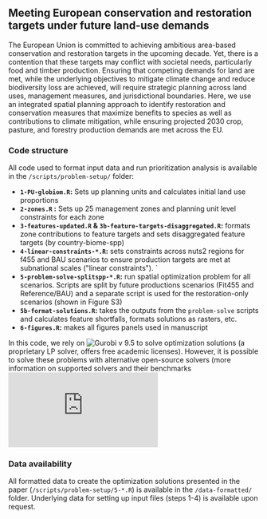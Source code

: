 
## Meeting European conservation and restoration targets under future land-use demands

The European Union is committed to achieving ambitious area-based conservation and restoration targets in the upcoming decade. Yet, there is a contention that these targets may conflict with societal needs, particularly food and timber production. Ensuring that competing demands for land are met, while the underlying objectives to mitigate climate change and reduce biodiversity loss are achieved, will require strategic planning across land uses, management measures, and jurisdictional boundaries. Here, we use an integrated spatial planning approach to identify restoration and conservation measures that maximize benefits to species as well as contributions to climate mitigation, while ensuring projected 2030 crop, pasture, and forestry production demands are met across the EU.

### Code structure

All code used to format input data and run prioritization analysis is available in the `/scripts/problem-setup/` folder:

+ __`1-PU-globiom.R`:__ Sets up planning units and calculates initial land use proportions
+ __`2-zones.R` :__ Sets up 25 management zones and planning unit level constraints for each zone
+ __`3-features-updated.R` & `3b-feature-targets-disaggregated.R`:__ formats zone contributions to feature targets and sets disaggregated feature targets (by country-biome-spp)
+ __`4-linear-constraints-*.R`:__ sets constraints across nuts2 regions for f455 and BAU scenarios to ensure production targets are met at subnational scales ("linear constraints"). `
+ __`5-problem-solve-splitspp-*.R`:__ run spatial optimization problem for all scenarios. Scripts are split by future productions scenarios (Fit455 and Reference/BAU) and a separate script is used for the restoration-only scenarios (shown in Figure S3)
+ __`5b-format-solutions.R`:__ takes the outputs from the `problem-solve` scripts and calculates feature shortfalls, formats solutions as rasters, etc.
+ __`6-figures.R`:__ makes all figures panels used in manuscript

In this code, we rely on ![Gurobi v 9.5](https://www.gurobi.com/) to solve optimization solutions (a proprietary LP solver, offers free academic licenses). However, it is possible to solve these problems with alternative open-source solvers (more information on supported solvers and their benchmarks ![here](https://prioritizr.net/articles/solver_benchmarks.html)

### Data availability

All formatted data to create the optimization solutions presented in the paper (`/scripts/problem-setup/5-*.R`) is available in the `/data-formatted/` folder. Underlying data for setting up input files (steps 1-4) is available upon request.




